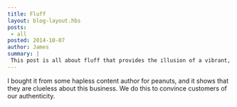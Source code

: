 ```yaml
---
title: Fluff
layout: blog-layout.hbs
posts:
 - all
posted: 2014-10-07
author: James
summary: |
 This post is all about fluff that provides the illusion of a vibrant, interesting blog.
---
```

I bought it from some hapless content author for peanuts, and it shows that they are clueless 
about this business.  We do this to convince customers of our authenticity.